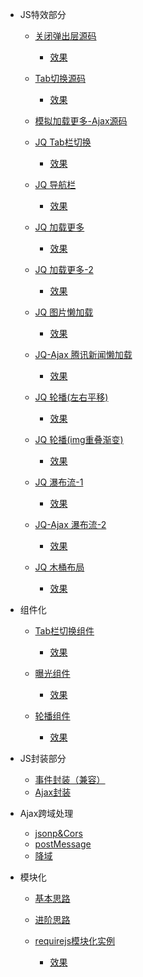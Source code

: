 * JS特效部分
	* [关闭弹出层源码](https://github.com/lzj222312/personalProject/blob/master/JS%E7%89%B9%E6%95%88%E9%83%A8%E5%88%86/SimulationBox.html)
		* [效果](https://lzj222312.github.io/personalProject/JS%E7%89%B9%E6%95%88%E9%83%A8%E5%88%86/SimulationBox.html)
		
	* [Tab切换源码](https://github.com/lzj222312/personalProject/blob/master/JS%E7%89%B9%E6%95%88%E9%83%A8%E5%88%86/TabCutover.html)
		* [效果](https://lzj222312.github.io/personalProject/JS%E7%89%B9%E6%95%88%E9%83%A8%E5%88%86/TabCutover.html)
	
    * [模拟加载更多-Ajax源码](https://github.com/lzj222312/personalProject/blob/master/JS%E7%89%B9%E6%95%88%E9%83%A8%E5%88%86/Ajax_demo/index.html)

    * [JQ Tab栏切换](https://github.com/lzj222312/personalProject/blob/master/JQuery/NavigationBar/index.html)
    	* [效果](http://i4.buimg.com/567571/95c7e5c79d071348.gif)

    * [JQ 导航栏](https://github.com/lzj222312/personalProject/blob/master/JQuery/TabBar/index.html)
    	* [效果](http://i4.buimg.com/567571/8e1a07d0268c6217.gif)

    * [JQ 加载更多](https://github.com/lzj222312/personalProject/blob/master/JQuery/loadMore/index.html)
    	* [效果](http://i1.piimg.com/567571/ac67d3aa41509916.gif)

   	* [JQ 加载更多-2](https://github.com/lzj222312/personalProject/blob/master/JQuery/loadMore-2/index.html)
    	* [效果](http://i4.buimg.com/567571/c07e216603a50b3b.gif)

    * [JQ 图片懒加载](https://github.com/lzj222312/personalProject/blob/master/JQuery/lazyLoading/index.html)
    	* [效果](https://lzj222312.github.io/personalProject/JQuery/lazyLoading/index.html)

    * [JQ-Ajax 腾讯新闻懒加载](https://github.com/lzj222312/personalProject/blob/master/JQuery/newsLoading/index.html)
    	* [效果](http://i2.muimg.com/567571/b0995e658d3fa399.gif)
    
    * [JQ 轮播(左右平移)](https://github.com/lzj222312/personalProject/blob/master/JQuery/rotation/index.html)
        * [效果](https://lzj222312.github.io/personalProject/JQuery/rotation/index.html)

    * [JQ 轮播(img重叠渐变)](https://github.com/lzj222312/personalProject/blob/master/JQuery/rotation-2/index.html)
        * [效果](https://lzj222312.github.io/personalProject/JQuery/rotation-2/index.html)
    
    * [JQ 瀑布流-1](https://github.com/lzj222312/personalProject/blob/master/JQuery/WaterfallsFlow/index.html)
        * [效果](https://lzj222312.github.io/personalProject/JQuery/WaterfallsFlow/index.html)

    * [JQ-Ajax 瀑布流-2](https://github.com/lzj222312/personalProject/blob/master/JQuery/WaterfallsFlow_2/index.html)
        * [效果](https://lzj222312.github.io/personalProject/JQuery/WaterfallsFlow_2/index.html)

    * [JQ 木桶布局](https://github.com/lzj222312/personalProject/blob/master/JQuery/Barrels/index.html)
        * [效果](https://lzj222312.github.io/personalProject/JQuery/Barrels/index.html)

* 组件化
    * [Tab栏切换组件](https://github.com/lzj222312/personalProject/blob/master/Component/TabComponent/index.js)
        * [效果](https://lzj222312.github.io/personalProject/Component/TabComponent/index.html)

    * [曝光组件](https://github.com/lzj222312/personalProject/blob/master/Component/Exposure/index.js)
        * [效果](https://lzj222312.github.io/personalProject/Component/Exposure/index.html)

    * [轮播组件](https://github.com/lzj222312/personalProject/blob/master/Component/Rotation/index.js)
        * [效果](https://lzj222312.github.io/personalProject/Component/Rotation/index.html)

* JS封装部分
	* [事件封装（兼容）](https://github.com/lzj222312/personalProject/blob/master/JS%E5%B0%81%E8%A3%85%E9%83%A8%E5%88%86/eventCompatibility.js)
	* [Ajax封装](https://github.com/lzj222312/personalProject/blob/master/JS%E5%B0%81%E8%A3%85%E9%83%A8%E5%88%86/ajax.js)

* Ajax跨域处理
	* [jsonp&Cors](https://github.com/lzj222312/personalProject/tree/master/Ajax%E8%B7%A8%E5%9F%9F%E5%A4%84%E7%90%86/jsonp%26Cors)
	* [postMessage](https://github.com/lzj222312/personalProject/tree/master/Ajax%E8%B7%A8%E5%9F%9F%E5%A4%84%E7%90%86/postMessage)
	* [降域](https://github.com/lzj222312/personalProject/tree/master/Ajax%E8%B7%A8%E5%9F%9F%E5%A4%84%E7%90%86/%E9%99%8D%E5%9F%9F)

* 模块化
    * [基本思路](https://github.com/lzj222312/personalProject/blob/master/Modular/Modular%E5%9F%BA%E6%9C%AC%E6%80%9D%E8%B7%AF/ModularBasis.js)

    * [进阶思路](https://github.com/lzj222312/personalProject/blob/master/Modular/Modular%E5%9F%BA%E6%9C%AC%E6%80%9D%E8%B7%AF/ModularAdvanced.js)

    * [requirejs模块化实例](https://github.com/lzj222312/personalProject/blob/master/project/company/index.html)
        * [效果](https://lzj222312.github.io/personalProject/project/company/index.html)

